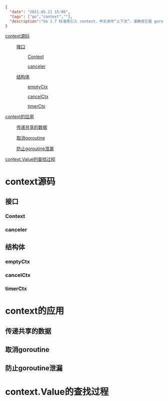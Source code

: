 ```json
{
  "date": "2021.05.21 15:00",
  "tags": ["go","context",""],
  "description":"Go 1.7 标准库引入 context，中文译作“上下文”，准确说它是 goroutine 的上下文，包含 goroutine 的运行状态、环境、现场等信息。context 主要用来在 goroutine 之间传递上下文信息，包括：取消信号、超时时间、截止时间、k-v 等。随着 context 包的引入，标准库中很多接口因此加上了 context 参数，例如 database/sql 包。context 几乎成为了并发控制和超时控制的标准做法。"
}
```
[context源码](#jump1)

&emsp; &emsp; [接口](#jump1_1)

&emsp; &emsp; &emsp; &emsp; [Context](#jump1_1_1)

&emsp; &emsp; &emsp; &emsp; [canceler](#jump1_1_2)

&emsp; &emsp; [结构体](#jump1_2)

&emsp; &emsp; &emsp; &emsp; [emptyCtx](#jump1_2_1)

&emsp; &emsp; &emsp; &emsp; [cancelCtx](#jump1_2_2)

&emsp; &emsp; &emsp; &emsp; [timerCtx](#jump1_2_3)

[context的应用](#jump2)

&emsp; &emsp; [传递共享的数据](#jump2_1)

&emsp; &emsp; [取消goroutine](#jump2_2)

&emsp; &emsp; [防止goroutine泄漏](#jump2_3)

[context.Value的查找过程](#jump3)

# <span id="jump1">context源码</span>

## <span id="jump1_1">接口</span>

### <span id="jump1_1_1">Context</span>

### <span id="jump1_1_2">canceler</span>

## <span id="jump1_2">结构体</span>

### <span id="jump1_2_1">emptyCtx</span>

### <span id="jump1_2_2">cancelCtx</span>

### <span id="jump1_2_3">timerCtx</span>

# <span id="jump2">context的应用</span>

## <span id="jump2_1">传递共享的数据</span>

## <span id="jump2_2">取消goroutine</span>

## <span id="jump2_3">防止goroutine泄漏</span>

# <span id="jump3">context.Value的查找过程</span>
